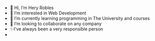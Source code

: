 - 👋 Hi, I’m Hery Robles
- 👀 I’m interested in Web Development
- 🌱 I’m currently learning programming in The University and courses
- 💞️ I’m looking to collaborate on any company
-  ✨I’ve always been a very responsible person 
- 

<!---
HeryRobles/HeryRobles is a ✨ special ✨ repository because its `README.md` (this file) appears on your GitHub profile.
You can click the Preview link to take a look at your changes.
--->
